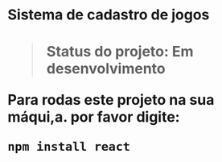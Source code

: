 <h1>Sistema de cadastro de jogos<h1>

>Status do projeto: Em desenvolvimento

Para rodas este projeto na sua máqui,a. por favor digite:

```
npm install react
```
